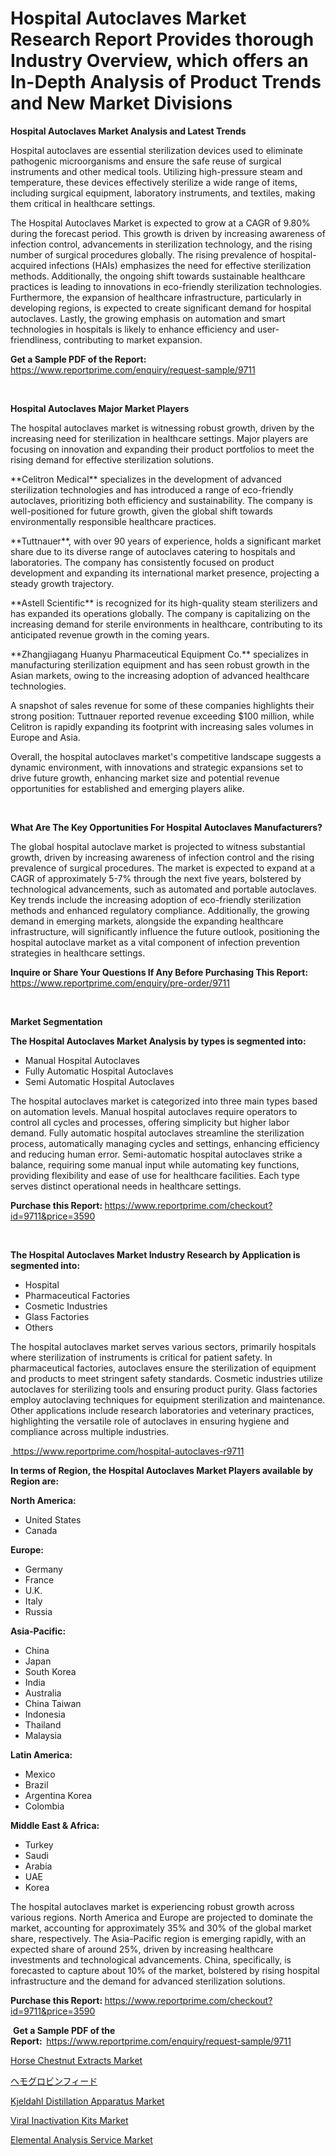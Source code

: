 <p><h1>Hospital Autoclaves Market Research Report Provides thorough Industry Overview, which offers an In-Depth Analysis of Product Trends and New Market Divisions</h1></p><p><strong>Hospital Autoclaves Market Analysis and Latest Trends</strong></p>
<p><p>Hospital autoclaves are essential sterilization devices used to eliminate pathogenic microorganisms and ensure the safe reuse of surgical instruments and other medical tools. Utilizing high-pressure steam and temperature, these devices effectively sterilize a wide range of items, including surgical equipment, laboratory instruments, and textiles, making them critical in healthcare settings.</p><p>The Hospital Autoclaves Market is expected to grow at a CAGR of 9.80% during the forecast period. This growth is driven by increasing awareness of infection control, advancements in sterilization technology, and the rising number of surgical procedures globally. The rising prevalence of hospital-acquired infections (HAIs) emphasizes the need for effective sterilization methods. Additionally, the ongoing shift towards sustainable healthcare practices is leading to innovations in eco-friendly sterilization technologies. Furthermore, the expansion of healthcare infrastructure, particularly in developing regions, is expected to create significant demand for hospital autoclaves. Lastly, the growing emphasis on automation and smart technologies in hospitals is likely to enhance efficiency and user-friendliness, contributing to market expansion.</p></p>
<p><strong>Get a Sample PDF of the Report:&nbsp;</strong> <a href="https://www.reportprime.com/enquiry/request-sample/9711">https://www.reportprime.com/enquiry/request-sample/9711</a></p>
<p>&nbsp;</p>
<p><strong>Hospital Autoclaves Major Market Players</strong></p>
<p><p>The hospital autoclaves market is witnessing robust growth, driven by the increasing need for sterilization in healthcare settings. Major players are focusing on innovation and expanding their product portfolios to meet the rising demand for effective sterilization solutions.</p><p>**Celitron Medical** specializes in the development of advanced sterilization technologies and has introduced a range of eco-friendly autoclaves, prioritizing both efficiency and sustainability. The company is well-positioned for future growth, given the global shift towards environmentally responsible healthcare practices.</p><p>**Tuttnauer**, with over 90 years of experience, holds a significant market share due to its diverse range of autoclaves catering to hospitals and laboratories. The company has consistently focused on product development and expanding its international market presence, projecting a steady growth trajectory.</p><p>**Astell Scientific** is recognized for its high-quality steam sterilizers and has expanded its operations globally. The company is capitalizing on the increasing demand for sterile environments in healthcare, contributing to its anticipated revenue growth in the coming years.</p><p>**Zhangjiagang Huanyu Pharmaceutical Equipment Co.** specializes in manufacturing sterilization equipment and has seen robust growth in the Asian markets, owing to the increasing adoption of advanced healthcare technologies.</p><p>A snapshot of sales revenue for some of these companies highlights their strong position: Tuttnauer reported revenue exceeding $100 million, while Celitron is rapidly expanding its footprint with increasing sales volumes in Europe and Asia.</p><p>Overall, the hospital autoclaves market's competitive landscape suggests a dynamic environment, with innovations and strategic expansions set to drive future growth, enhancing market size and potential revenue opportunities for established and emerging players alike.</p></p>
<p>&nbsp;</p>
<p><strong>What Are The Key Opportunities For Hospital Autoclaves Manufacturers?</strong></p>
<p><p>The global hospital autoclave market is projected to witness substantial growth, driven by increasing awareness of infection control and the rising prevalence of surgical procedures. The market is expected to expand at a CAGR of approximately 5-7% through the next five years, bolstered by technological advancements, such as automated and portable autoclaves. Key trends include the increasing adoption of eco-friendly sterilization methods and enhanced regulatory compliance. Additionally, the growing demand in emerging markets, alongside the expanding healthcare infrastructure, will significantly influence the future outlook, positioning the hospital autoclave market as a vital component of infection prevention strategies in healthcare settings.</p></p>
<p><strong>Inquire or Share Your Questions If Any Before Purchasing This Report:</strong> <a href="https://www.reportprime.com/enquiry/pre-order/9711">https://www.reportprime.com/enquiry/pre-order/9711</a></p>
<p>&nbsp;</p>
<p><strong>Market Segmentation</strong></p>
<p><strong>The Hospital Autoclaves Market Analysis by types is segmented into:</strong></p>
<p><ul><li>Manual Hospital Autoclaves</li><li>Fully Automatic Hospital Autoclaves</li><li>Semi Automatic Hospital Autoclaves</li></ul></p>
<p><p>The hospital autoclaves market is categorized into three main types based on automation levels. Manual hospital autoclaves require operators to control all cycles and processes, offering simplicity but higher labor demand. Fully automatic hospital autoclaves streamline the sterilization process, automatically managing cycles and settings, enhancing efficiency and reducing human error. Semi-automatic hospital autoclaves strike a balance, requiring some manual input while automating key functions, providing flexibility and ease of use for healthcare facilities. Each type serves distinct operational needs in healthcare settings.</p></p>
<p><strong>Purchase this Report:&nbsp;</strong><a href="https://www.reportprime.com/checkout?id=9711&price=3590">https://www.reportprime.com/checkout?id=9711&price=3590</a></p>
<p>&nbsp;</p>
<p><strong>The Hospital Autoclaves Market Industry Research by Application is segmented into:</strong></p>
<p><ul><li>Hospital</li><li>Pharmaceutical Factories</li><li>Cosmetic Industries</li><li>Glass Factories</li><li>Others</li></ul></p>
<p><p>The hospital autoclaves market serves various sectors, primarily hospitals where sterilization of instruments is critical for patient safety. In pharmaceutical factories, autoclaves ensure the sterilization of equipment and products to meet stringent safety standards. Cosmetic industries utilize autoclaves for sterilizing tools and ensuring product purity. Glass factories employ autoclaving techniques for equipment sterilization and maintenance. Other applications include research laboratories and veterinary practices, highlighting the versatile role of autoclaves in ensuring hygiene and compliance across multiple industries.</p></p>
<p><a href="https://www.reportprime.com/hospital-autoclaves-r9711">&nbsp;https://www.reportprime.com/hospital-autoclaves-r9711</a></p>
<p><strong>In terms of Region, the Hospital Autoclaves Market Players available by Region are:</strong></p>
<p>
    <p> <strong> North America: </strong>
        <ul>
            <li>United States</li>
            <li>Canada</li>
        </ul>
        </p> 
    <p> <strong> Europe: </strong>
        <ul>
            <li>Germany</li>
            <li>France</li>
            <li>U.K.</li>
            <li>Italy</li>
            <li>Russia</li>
        </ul>
        </p> 
    <p> <strong> Asia-Pacific: </strong>
        <ul>
            <li>China</li>
            <li>Japan</li>
            <li>South Korea</li>
            <li>India</li>
            <li>Australia</li>
            <li>China Taiwan</li>
            <li>Indonesia</li>
            <li>Thailand</li>
            <li>Malaysia</li>
        </ul>
        </p> 
    <p> <strong> Latin America: </strong>
        <ul>
            <li>Mexico</li>
            <li>Brazil</li>
            <li>Argentina Korea</li>
            <li>Colombia</li>
        </ul>
        </p> 
    <p> <strong> Middle East & Africa: </strong>
        <ul>
            <li>Turkey</li>
            <li>Saudi</li>
            <li>Arabia</li>
            <li>UAE</li>
            <li>Korea</li>
        </ul>
    </p>
    </p>
<p><p>The hospital autoclaves market is experiencing robust growth across various regions. North America and Europe are projected to dominate the market, accounting for approximately 35% and 30% of the global market share, respectively. The Asia-Pacific region is emerging rapidly, with an expected share of around 25%, driven by increasing healthcare investments and technological advancements. China, specifically, is forecasted to capture about 10% of the market, bolstered by rising hospital infrastructure and the demand for advanced sterilization solutions.</p></p>
<p><strong>Purchase this Report: </strong><a href="https://www.reportprime.com/checkout?id=9711&price=3590">https://www.reportprime.com/checkout?id=9711&price=3590</a></p>
<p>&nbsp;<strong>Get a Sample PDF of the Report:&nbsp;&nbsp;</strong><a href="https://www.reportprime.com/enquiry/request-sample/9711">https://www.reportprime.com/enquiry/request-sample/9711</a></p>
<p><strong></strong></p>
<p><p><a href="https://medium.com/@zayunoz657456/in-the-horse-chestnut-extracts-market-the-main-focus-is-on-keeping-costs-low-and-getting-the-47a67f4d18ae">Horse Chestnut Extracts Market</a></p><p><a href="https://medium.com/@mares423/hemoglobin-feed-market-%E3%81%AE%E3%82%B0%E3%83%AD%E3%83%BC%E3%83%90%E3%83%AB%E5%B8%82%E5%A0%B4%E6%A6%82%E8%A6%81%E3%81%AF-%E4%B8%96%E7%95%8C%E3%81%8A%E3%82%88%E3%81%B3%E4%B8%BB%E8%A6%81%E5%B8%82%E5%A0%B4%E3%81%AB%E3%81%8A%E3%81%91%E3%82%8B%E6%A5%AD%E7%95%8C%E3%81%AB%E5%BD%B1%E9%9F%BF%E3%82%92%E4%B8%8E%E3%81%88%E3%82%8B%E4%B8%BB%E8%A6%81%E3%81%AA%E3%83%88%E3%83%AC%E3%83%B3%E3%83%89%E3%81%AB%E3%81%A4%E3%81%84%E3%81%A6-%E7%8B%AC%E8%87%AA%E3%81%AE%E8%A6%96%E7%82%B9%E3%82%92%E6%8F%90%E4%BE%9B%E3%81%97%E3%81%BE%E3%81%99-b695dd8b7c1c">ヘモグロビンフィード</a></p><p><a href="https://www.linkedin.com/pulse/kjeldahl-distillation-apparatus-market-trends-analysis-opportunities-0ngxf?trackingId=NwNPV9LDRQuImvNxWj52rA%3D%3D">Kjeldahl Distillation Apparatus Market</a></p><p><a href="https://github.com/WayneHopkins413/Market-Research-Report-List-1/blob/main/viral-inactivation-kits-market.md">Viral Inactivation Kits Market</a></p><p><a href="https://www.linkedin.com/pulse/elemental-analysis-service-market-outlook-complete-industry-3itfe?trackingId=9jkFZj32TL2J8LX2G192OQ%3D%3D">Elemental Analysis Service Market</a></p></p>